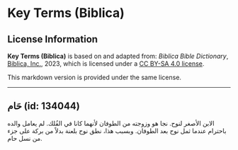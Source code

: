 # Key Terms (Biblica)

## License Information

**Key Terms (Biblica)** is based on and adapted from: _Biblica Bible Dictionary_, [Biblica, Inc.](https://www.biblica.com/), 2023, which is licensed under a [CC BY-SA 4.0 license](https://creativecommons.org/licenses/by-sa/4.0/legalcode.en).

This markdown version is provided under the same license.



--------------------------------

## حَام (id: 134044)

الابن الأصغر لنوح. نجا هو وزوجته من الطوفان لأنهما كانا في الفُلك. لم يعامل والده باحترام عندما ثمل نوح بعد الطوفان. وبسبب هذا، نطق نوح بلعنة بدلاً من بركة على جزء من نسل حام.


